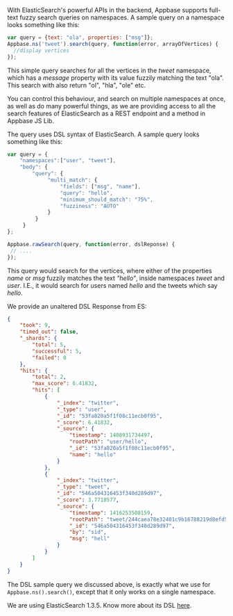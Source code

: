 With ElasticSearch's powerful APIs in the backend, Appbase supports full-text fuzzy search queries on namespaces. A sample query on a namespace looks something like this: 

```js
var query = {text: "ola", properties: ["msg"]};
Appbase.ns('tweet').search(query, function(error, arrayOfVertices) {
  //display vertices
});
```

This simple query searches for all the vertices in the *tweet* namespace, which has a *message* property with its value fuzzily matching the text "ola". This search with also return "ol", "hla", "ole" etc.

You can control this behaviour, and search on multiple namespaces at once, as well as do many powerful things, as we are providing access to all the search features of ElasticSearch as a REST endpoint and a method in Appbase JS Lib.

The query uses DSL syntax of ElasticSearch. A sample query looks something like this:
```js
var query = {
    "namespaces":["user", "tweet"],
    "body": {
        "query": {
             "multi_match": {
                 "fields": ["msg", "name"],
                 "query": "hello",
                 "minimum_should_match": "75%",
                 "fuzziness": "AUTO"
             }
         }
     }
};

Appbase.rawSearch(query, function(error, dslReponse) {
 // ....
});
```
This query would search for the vertices, where either of the properties *name* or *msg* fuzzily matches the text *"hello"*, inside namespaces *tweet* and *user*. I.E., it would search for users named *hello* and the tweets which say *hello*. 

We provide an unaltered DSL Response from ES:
```json
{
	"took": 9,
	"timed_out": false,
	"_shards": {
		"total": 5,
		"successful": 5,
		"failed": 0
	},
	"hits": {
		"total": 2,
		"max_score": 6.41832,
		"hits": [
			{
				"_index": "twitter",
				"_type": "user",
				"_id": "53fa820a5f1f08c11ecb0f95",
				"_score": 6.41832,
				"_source": {
					"timestamp": 1408931734497,
					"rootPath": "user/hello",
					"_id": "53fa820a5f1f08c11ecb0f95",
					"name": "hello"
				}
			},
			{
				"_index": "twitter",
				"_type": "tweet",
				"_id": "546a504316453f340d289d97",
				"_score": 3.7718577,
				"_source": {
					"timestamp": 1416253508159,
					"rootPath": "tweet/244caea78e32401c9b16788219d8efd5",
					"_id": "546a504316453f340d289d97",
					"by": "sid",
					"msg": "hell"
				}
			}
		]
	}
}
```

The DSL sample query we discussed above, is exactly what we use for `Appbase.ns().search()`, except that it only works on a single namespace.

We are using ElasticSearch 1.3.5. Know more about its DSL [here](http://www.elasticsearch.org/guide/en/elasticsearch/reference/1.x/query-dsl.html).
